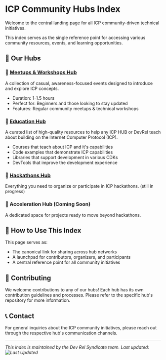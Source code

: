 # ICP Community Hubs Index

Welcome to the central landing page for all ICP community-driven technical initiatives. 

This index serves as the single reference point for accessing various community resources, events, and learning opportunities.

## 🎯 Our Hubs

### 🔹 [Meetups & Workshops Hub](https://github.com/ICP-HUBS-DevRels-Syndicate/meetups-workshops-hub)
A collection of casual, awareness-focused events designed to introduce and explore ICP concepts.
- Duration: 1-1.5 hours
- Perfect for: Beginners and those looking to stay updated
- Features: Regular community meetups & technical workshops

### 🔹 [Education Hub](https://github.com/ICP-HUBS-DevRels-Syndicate/awesome-education-hub)
A curated list of high-quality resources to help any ICP HUB or DevRel teach about building on the Internet Computer Protocol (ICP).
- Courses that teach about ICP and it's capabilities
- Code examples that demonstrate ICP capabilities
- Libraries that support development in various CDKs
- DevTools that improve the development experience

### 🔹 [Hackathons Hub](https://github.com/ICP-HUBS-DevRels-Syndicate/hackathons-hub)
Everything you need to organize or participate in ICP hackathons. (still in progress)

### 🔹 Acceleration Hub (Coming Soon)
A dedicated space for projects ready to move beyond hackathons.

## 🚀 How to Use This Index

This page serves as:
- The canonical link for sharing across hub networks
- A launchpad for contributors, organizers, and participants
- A central reference point for all community initiatives

## 🤝 Contributing

We welcome contributions to any of our hubs! Each hub has its own contribution guidelines and processes. Please refer to the specific hub's repository for more information.

## 📞 Contact

For general inquiries about the ICP community initiatives, please reach out through the respective hub's communication channels.

---

*This index is maintained by the Dev Rel Syndicate team. Last updated: ![Last Updated](https://img.shields.io/github/last-commit/ICP-HUBS-DevRels-Syndicate/index-page/main?label=Last%20Updated&style=flat-square)* 